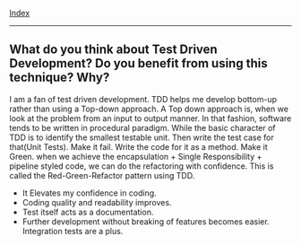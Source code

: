 [Index](README.md)

---
## What do you think about Test Driven Development? Do you benefit from using this technique? Why?

I am a fan of test driven development. TDD helps me develop bottom-up rather than using a Top-down approach. A Top down approach is, when we look at the problem from an input to output manner. In that fashion, software tends to be written in procedural paradigm. While the basic character of TDD is to identify the smallest testable unit. Then write the test case for that(Unit Tests). Make it fail. Write the code for it as a method. Make it Green. when we achieve the encapsulation + Single Responsibility + pipeline styled code, we can do the refactoring with confidence. This is called the Red-Green-Refactor pattern using TDD.

* It Elevates my confidence in coding.
* Coding quality and readability improves.
* Test itself acts as a documentation.
* Further development without breaking of features becomes easier. Integration tests are a plus.
